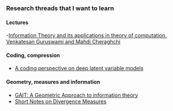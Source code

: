 ### Research threads that I want to learn

#### Lectures
-[Information Theory and its applications in theory of computation, Venkatesan Guruswami and Mahdi Cheraghchi](http://www.cs.cmu.edu/~venkatg/teaching/ITCS-spr2013/)

#### Coding, compression
- [A coding perspective on deep latent variable models](https://hdl.handle.net/11245.1/2d6e0b96-90d3-4683-bbbe-00d2a7f1dd54)

#### Geometry, measures and information
- [GAIT: A Geometric Approach to information theory](http://proceedings.mlr.press/v108/posada20a/posada20a.pdf)
- [Short Notes on Divergence Measures](https://danilorezende.com/wp-content/uploads/2018/07/divergences.pdf)
